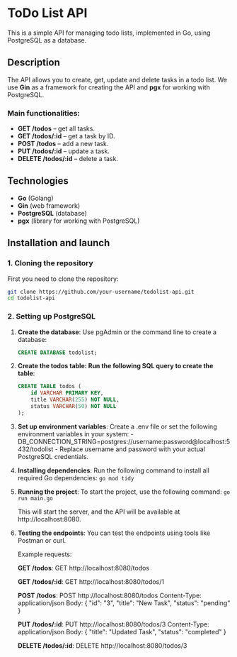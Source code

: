 # ToDo List API

This is a simple API for managing todo lists, implemented in Go, using PostgreSQL as a database.

## Description

The API allows you to create, get, update and delete tasks in a todo list. We use **Gin** as a framework for creating the API and **pgx** for working with PostgreSQL.

### Main functionalities:
- **GET /todos** – get all tasks.
- **GET /todos/:id** – get a task by ID.
- **POST /todos** – add a new task.
- **PUT /todos/:id** – update a task.
- **DELETE /todos/:id** – delete a task.

## Technologies
- **Go** (Golang)
- **Gin** (web framework)
- **PostgreSQL** (database)
- **pgx** (library for working with PostgreSQL)

## Installation and launch

### 1. Cloning the repository
First you need to clone the repository:

```bash
git clone https://github.com/your-username/todolist-api.git
cd todolist-api
```

### 2. Setting up PostgreSQL

1. **Create the database**:
   Use pgAdmin or the command line to create a database:
   ```sql
   CREATE DATABASE todolist;

2. **Create the todos table: Run the following SQL query to create the table**:
    ```sql
    CREATE TABLE todos (
        id VARCHAR PRIMARY KEY,
        title VARCHAR(255) NOT NULL,
        status VARCHAR(50) NOT NULL
    );

3. **Set up environment variables**:
    Create a .env file or set the following environment variables in your system:
        - DB_CONNECTION_STRING=postgres://username:password@localhost:5432/todolist
        - Replace username and password with your actual PostgreSQL credentials.

4. **Installing dependencies**:
    Run the following command to install all required Go dependencies:
    `go mod tidy`

5. **Running the project**:
    To start the project, use the following command:
    `go run main.go`

    This will start the server, and the API will be available at http://localhost:8080.

6. **Testing the endpoints**:
    You can test the endpoints using tools like Postman or curl.

    Example requests:

    **GET /todos**:
    GET http://localhost:8080/todos

    **GET /todos/:id**:
    GET http://localhost:8080/todos/1

    **POST /todos**:
    POST http://localhost:8080/todos
    Content-Type: application/json
    Body: {
    "id": "3",
    "title": "New Task",
    "status": "pending"
    }

    **PUT /todos/:id**:
    PUT http://localhost:8080/todos/3
    Content-Type: application/json
    Body: {
    "title": "Updated Task",
    "status": "completed"
    }
    
    **DELETE /todos/:id**:
    DELETE http://localhost:8080/todos/3

